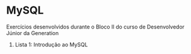 # MySQL

Exercícios desenvolvidos durante o Bloco II do curso de Desenvolvedor Júnior da Generation

1. Lista 1: Introdução ao MySQL
